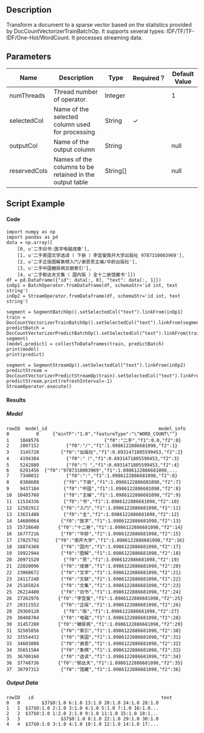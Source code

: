 ## Description
Transform a document to a sparse vector based on the statistics provided by DocCountVectorizerTrainBatchOp.
 It supports several types: IDF/TF/TF-IDF/One-Hot/WordCount.
 It processes streaming data.

## Parameters
| Name | Description | Type | Required？ | Default Value |
| --- | --- | --- | --- | --- |
| numThreads | Thread number of operator. | Integer |  | 1 |
| selectedCol | Name of the selected column used for processing | String | ✓ |  |
| outputCol | Name of the output column | String |  | null |
| reservedCols | Names of the columns to be retained in the output table | String[] |  | null |

## Script Example
#### Code
```
import numpy as np
import pandas as pd
data = np.array([
    [0, u'二手旧书:医学电磁成像'],
    [1, u'二手美国文学选读（ 下册 ）李宜燮南开大学出版社 9787310003969'],
    [2, u'二手正版图解象棋入门/谢恩思主编/华龄出版社'],
    [3, u'二手中国糖尿病文献索引'],
    [4, u'二手郁达夫文集（ 国内版 ）全十二册馆藏书']])
df = pd.DataFrame({"id": data[:, 0], "text": data[:, 1]})
inOp1 = BatchOperator.fromDataframe(df, schemaStr='id int, text string')
inOp2 = StreamOperator.fromDataframe(df, schemaStr='id int, text string')

segment = SegmentBatchOp().setSelectedCol("text").linkFrom(inOp1)
train = DocCountVectorizerTrainBatchOp().setSelectedCol("text").linkFrom(segment)
predictBatch = DocCountVectorizerPredictBatchOp().setSelectedCol("text").linkFrom(train, segment)
[model,predict] = collectToDataframes(train, predictBatch)
print(model)
print(predict)

segment = SegmentStreamOp().setSelectedCol("text").linkFrom(inOp2)
predictStream = DocCountVectorizerPredictStreamOp(train).setSelectedCol("text").linkFrom(segment)
predictStream.print(refreshInterval=-1)
StreamOperator.execute()
```

#### Results
##### Model
```
rowID  model_id                                         model_info
0          0     {"minTF":"1.0","featureType":"\"WORD_COUNT\""}
1    1048576                        {"f0":"二手","f1":0.0,"f2":0}
2    2097152          {"f0":"/","f1":1.0986122886681098,"f2":1}
3    3145728        {"f0":"出版社","f1":0.6931471805599453,"f2":2}
4    4194304          {"f0":"（","f1":0.6931471805599453,"f2":3}
5    5242880          {"f0":"）","f1":0.6931471805599453,"f2":4}
6    6291456  {"f0":"9787310003969","f1":1.0986122886681098,...
7    7340032          {"f0":":","f1":1.0986122886681098,"f2":6}
8    8388608         {"f0":"下册","f1":1.0986122886681098,"f2":7}
9    9437184         {"f0":"中国","f1":1.0986122886681098,"f2":8}
10  10485760         {"f0":"主编","f1":1.0986122886681098,"f2":9}
11  11534336         {"f0":"书","f1":1.0986122886681098,"f2":10}
12  12582912        {"f0":"入门","f1":1.0986122886681098,"f2":11}
13  13631488         {"f0":"全","f1":1.0986122886681098,"f2":12}
14  14680064        {"f0":"医学","f1":1.0986122886681098,"f2":13}
15  15728640       {"f0":"十二册","f1":1.0986122886681098,"f2":14}
16  16777216        {"f0":"华龄","f1":1.0986122886681098,"f2":15}
17  17825792      {"f0":"南开大学","f1":1.0986122886681098,"f2":16}
18  18874368        {"f0":"国内","f1":1.0986122886681098,"f2":17}
19  19922944        {"f0":"图解","f1":1.0986122886681098,"f2":18}
20  20971520         {"f0":"思","f1":1.0986122886681098,"f2":19}
21  22020096        {"f0":"成像","f1":1.0986122886681098,"f2":20}
22  23068672        {"f0":"文学","f1":1.0986122886681098,"f2":21}
23  24117248        {"f0":"文献","f1":1.0986122886681098,"f2":22}
24  25165824        {"f0":"文集","f1":1.0986122886681098,"f2":23}
25  26214400        {"f0":"旧书","f1":1.0986122886681098,"f2":24}
26  27262976       {"f0":"李宜燮","f1":1.0986122886681098,"f2":25}
27  28311552        {"f0":"正版","f1":1.0986122886681098,"f2":26}
28  29360128         {"f0":"版","f1":1.0986122886681098,"f2":27}
29  30408704        {"f0":"电磁","f1":1.0986122886681098,"f2":28}
30  31457280       {"f0":"糖尿病","f1":1.0986122886681098,"f2":29}
31  32505856        {"f0":"索引","f1":1.0986122886681098,"f2":30}
32  33554432        {"f0":"美国","f1":1.0986122886681098,"f2":31}
33  34603008        {"f0":"谢恩","f1":1.0986122886681098,"f2":32}
34  35651584        {"f0":"象棋","f1":1.0986122886681098,"f2":33}
35  36700160        {"f0":"选读","f1":1.0986122886681098,"f2":34}
36  37748736       {"f0":"郁达夫","f1":1.0986122886681098,"f2":35}
37  38797312        {"f0":"馆藏","f1":1.0986122886681098,"f2":36}
```


##### Output Data
```
rowID   id                                               text
0   0        $37$0:1.0 6:1.0 13:1.0 20:1.0 24:1.0 28:1.0
1   1  $37$0:1.0 2:1.0 3:1.0 4:1.0 5:1.0 7:1.0 16:1.0...
2   2  $37$0:1.0 1:2.0 2:1.0 9:1.0 11:1.0 15:1.0 18:1...
3   3               $37$0:1.0 8:1.0 22:1.0 29:1.0 30:1.0
4   4  $37$0:1.0 3:1.0 4:1.0 10:1.0 12:1.0 14:1.0 17:...
```

